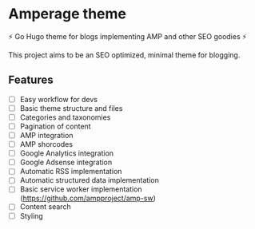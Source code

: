 # Amperage theme

⚡ Go Hugo theme for blogs implementing AMP and other SEO goodies ⚡

This project aims to be an SEO optimized, minimal theme for blogging.

## Features

 - [ ] Easy workflow for devs
 - [ ] Basic theme structure and files
 - [ ] Categories and taxonomies
 - [ ] Pagination of content
 - [ ] AMP integration
 - [ ] AMP shorcodes
 - [ ] Google Analytics integration
 - [ ] Google Adsense integration
 - [ ] Automatic RSS implementation
 - [ ] Automatic structured data implementation
 - [ ] Basic service worker implementation (https://github.com/ampproject/amp-sw)
 - [ ] Content search
 - [ ] Styling
